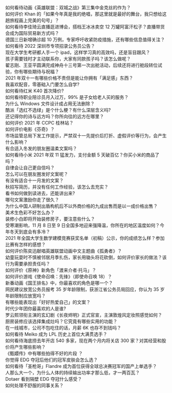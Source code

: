 如何看待动画《英雄联盟：双城之战》第三集中金克丝的作为？  
如何评价 Khan 的「如果今年真是我的绝唱，那这里就是最好的舞台，我只想给这趟旅程画上完美的句号」？  
如何看待李佳琦云直播逛进博会，搭档王冰冰卖空 12 万罐阿富汗松子？直播带货会成为国际贸易新方式吗？  
德国三日新增确诊超 10 万例，专家呼吁收紧防疫措施，还有哪些信息值得关注？  
如何看待 2022 深圳市专项招录公务员公告？  
现在大学生考研都人手一个 ipad，这样学习真的高效吗，还是盲目跟风？  
孩子需要钱时才主动联系你，大家有同款孩子吗？该怎么做呢？  
翟志刚、王亚平圆满完成神舟十三号第一次出舱活动，后续还将进行舱段转位试验，你有哪些期待与祝福？  
2021 年双十一有哪些价格不贵但是能让你拥有「满足感」东西？  
我喜欢配音，零基础入门要怎么自学?  
如何看待红米 K40 首次降价?  
如何看待职业陪诊员月入过万，99% 是子女给老人买的服务？  
为什么 Windows 文件设计成占用无法删除？  
酷派「选红不选绿」是个什么梗？有什么深层含义吗?  
还记得你的诗与远方吗？你所向往的远方在哪里？  
如何评价 2021 年 CCPC 桂林站？  
如何评价电影《芬奇》？  
市场监管总局下发工作提示，严禁双十一先提价后打折、虚假评价等行为，会产生什么影响？  
有合适入冬发的朋友圈温柔文案吗？  
如何看待小米 2021 年双 11 猛发力，支付金额 5 天破百亿？你买小米的商品了吗？  
自律会让自己更自信吗？  
怎么可以在朋友圈发好文案呢？  
有没有适合十一月发的文案？  
秋招写简历，并没有任何工作经验，该怎么去充实？  
看书如何做到读进去，还能讲出来?  
哪句文案激励你走了很久？  
为什么中国人研制出盾构机后不以外商价格的九成出售而是以一成价格出售？  
美术生色彩不好怎么办？  
装修小白即将开始装修房子，要注意些什么？  
受寒潮影响，11 月 8 日至 9 日全国多地迎来强降温，你所在的地区温度如何？今年冬天到底会有多冷？  
2021 年全国大学生数学建模竞赛获奖名单（初稿）公示，你的成绩怎么样？参加比赛有怎样的感想？  
如何评价陈奕迅献唱英雄联盟动画中文主题曲《孤勇者》？  
幼童玩耍时不慎被邻居月季扎伤，家长用锄头将花砍倒，如何评价家长的做法？该行为需要承担责任吗？  
如何评价《原神》新角色「渡来介者·托马」？  
如何评价游戏《使命召唤：先锋》（即使命召唤 18）？  
新番动画《国王排名》中，你最喜欢的角色是哪一个？  
网民建议放宽公务员报考 35 岁年龄限制，获浙江省公务员局回应，你认为 35 岁年龄限制应放宽吗？  
有哪些能表现出「好好热爱自己」的文案？  
时代少年团你最喜欢的人是谁?  
罗云熙领衔主演的玄幻剧《长夜烬明》正式官宣，主演敦煌风定妆照感觉如何？  
厨房装修应该选择集成灶吗？它究竟有哪些实用的功能？  
在一线城市，公司不包吃住的话，月薪 6K 也存不到钱吗？  
如何看待 Meiko 成为 LPL 历史上首位大满贯选手？  
如何看待海底捞去年开店 540 多家，现在两个月内将关店 300 家？对其经营和股价将产生哪些影响？  
《甄嬛传》中有哪些拍得不好的片段 ？  
你觉得 EDG 夺冠后他们的冠军皮肤会怎么选？  
如何看待「圣枪哥」Flandre 成为首位获得全球总决赛冠军的国产上单选手？  
人那么大一个，为什么人体的持续输出功率才那么低，才一两百瓦？  
Dotaer 看到隔壁 EDG 夺冠什么感受？  
如何处理不舒服的同事关系？  
